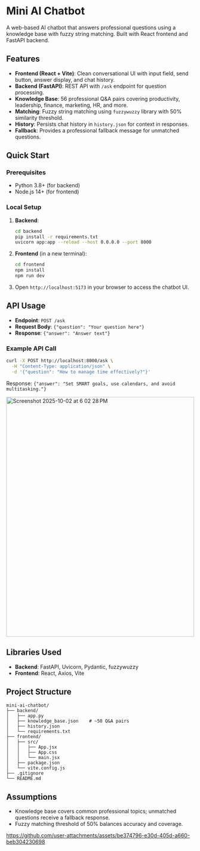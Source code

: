 # Mini AI Chatbot

A web-based AI chatbot that answers professional questions using a knowledge base with fuzzy string matching. Built with React frontend and FastAPI backend.

## Features
- **Frontend (React + Vite)**: Clean conversational UI with input field, send button, answer display, and chat history.
- **Backend (FastAPI)**: REST API with `/ask` endpoint for question processing.
- **Knowledge Base**: 56 professional Q&A pairs covering productivity, leadership, finance, marketing, HR, and more.
- **Matching**: Fuzzy string matching using `fuzzywuzzy` library with 50% similarity threshold.
- **History**: Persists chat history in `history.json` for context in responses.
- **Fallback**: Provides a professional fallback message for unmatched questions.

## Quick Start

### Prerequisites
- Python 3.8+ (for backend)
- Node.js 14+ (for frontend)

### Local Setup
1. **Backend**:
   ```bash
   cd backend
   pip install -r requirements.txt
   uvicorn app:app --reload --host 0.0.0.0 --port 8000
   ```

2. **Frontend** (in a new terminal):
   ```bash
   cd frontend
   npm install
   npm run dev
   ```

3. Open `http://localhost:5173` in your browser to access the chatbot UI.

## API Usage
- **Endpoint**: `POST /ask`
- **Request Body**: `{"question": "Your question here"}`
- **Response**: `{"answer": "Answer text"}`

### Example API Call
```bash
curl -X POST http://localhost:8000/ask \
  -H "Content-Type: application/json" \
  -d '{"question": "How to manage time effectively?"}'
```
Response: `{"answer": "Set SMART goals, use calendars, and avoid multitasking."}`

<img width="503" height="643" alt="Screenshot 2025-10-02 at 6 02 28 PM" src="https://github.com/user-attachments/assets/746b6358-a0e3-4587-9027-dc751bff89c1" />

## Libraries Used
- **Backend**: FastAPI, Uvicorn, Pydantic, fuzzywuzzy
- **Frontend**: React, Axios, Vite

## Project Structure
```
mini-ai-chatbot/
├── backend/
│   ├── app.py                 
│   ├── knowledge_base.json    # ~50 Q&A pairs
│   ├── history.json           
│   └── requirements.txt       
├── frontend/
│   ├── src/
│   │   ├── App.jsx            
│   │   ├── App.css            
│   │   └── main.jsx           
│   ├── package.json          
│   └── vite.config.js         
├── .gitignore
└── README.md
```

## Assumptions
- Knowledge base covers common professional topics; unmatched questions receive a fallback response.
- Fuzzy matching threshold of 50% balances accuracy and coverage.


https://github.com/user-attachments/assets/be374796-e30d-405d-a660-beb304230698
